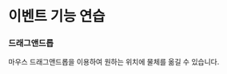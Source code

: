 이벤트 기능 연습
========================================
### 드래그앤드롭
마우스 드래그앤드롭을 이용하여 원하는 위치에 물체를 옮길 수 있습니다. 
